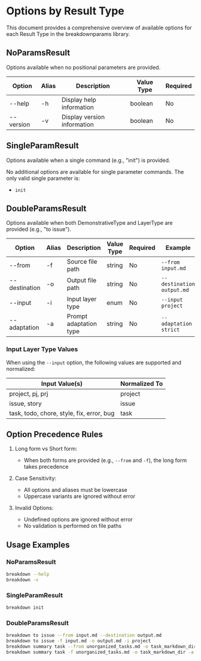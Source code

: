 # Options by Result Type

This document provides a comprehensive overview of available options for each Result Type in the breakdownparams library.

## NoParamsResult

Options available when no positional parameters are provided.

| Option | Alias | Description | Value Type | Required |
|--------|-------|-------------|------------|----------|
| --help | -h | Display help information | boolean | No |
| --version | -v | Display version information | boolean | No |

## SingleParamResult

Options available when a single command (e.g., "init") is provided.

No additional options are available for single parameter commands. The only valid single parameter is:
- `init`

## DoubleParamsResult

Options available when both DemonstrativeType and LayerType are provided (e.g., "to issue").

| Option | Alias | Description | Value Type | Required | Example |
|--------|-------|-------------|------------|----------|---------|
| --from | -f | Source file path | string | No | `--from input.md` |
| --destination | -o | Output file path | string | No | `--destination output.md` |
| --input | -i | Input layer type | enum | No | `--input project` |
| --adaptation | -a | Prompt adaptation type | string | No | `--adaptation strict` |

### Input Layer Type Values

When using the `--input` option, the following values are supported and normalized:

| Input Value(s) | Normalized To |
|----------------|---------------|
| project, pj, prj | project |
| issue, story | issue |
| task, todo, chore, style, fix, error, bug | task |

## Option Precedence Rules

1. Long form vs Short form:
   - When both forms are provided (e.g., `--from` and `-f`), the long form takes precedence

2. Case Sensitivity:
   - All options and aliases must be lowercase
   - Uppercase variants are ignored without error

3. Invalid Options:
   - Undefined options are ignored without error
   - No validation is performed on file paths

## Usage Examples

### NoParamsResult
```bash
breakdown --help
breakdown -v
```

### SingleParamResult
```bash
breakdown init
```

### DoubleParamsResult
```bash
breakdown to issue --from input.md --destination output.md
breakdown to issue -f input.md -o output.md -i project
breakdown summary task --from unorganized_tasks.md -o task_markdown_dir -a strict
breakdown summary task -f unorganized_tasks.md -o task_markdown_dir -a a
``` 